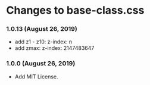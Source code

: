 # Changes to base-class.css

### 1.0.13 (August 26, 2019)

* add z1 - z10: z-index: n
* add zmax: z-index: 2147483647

### 1.0.0 (August 26, 2019)

* Add MIT License.